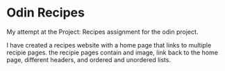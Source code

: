 # Odin Recipes

My attempt at the Project: Recipes assignment for the odin project.

I have created a recipes website with a home page that links to multiple recipie pages. the recipie pages contain and image, link back to the home page, different headers, and ordered and unordered lists.